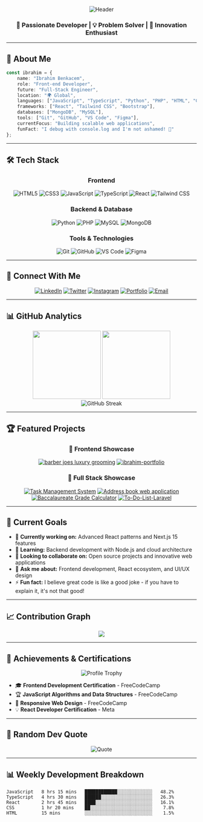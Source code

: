 <div align="center">

![Header](https://capsule-render.vercel.app/api?type=waving&color=gradient&customColorList=6,11,20&height=300&section=header&text=Ibrahim%20Benkacem&fontSize=50&fontColor=fff&animation=twinkling&fontAlignY=35&desc=Front-end%20Developer%20|%20Future%20Full-Stack%20Engineer&descAlignY=55&descSize=18)

</div>

<div align="center">

### 🚀 Passionate Developer | 💡 Problem Solver | 🎯 Innovation Enthusiast

</div>

---

## 🌟 About Me

```typescript
const ibrahim = {
    name: "Ibrahim Benkacem",
    role: "Front-end Developer",
    future: "Full-Stack Engineer",
    location: "🌍 Global",
    languages: ["JavaScript", "TypeScript", "Python", "PHP", "HTML", "CSS"],
    frameworks: ["React", "Tailwind CSS", "Bootstrap"],
    databases: ["MongoDB", "MySQL"],
    tools: ["Git", "GitHub", "VS Code", "Figma"],
    currentFocus: "Building scalable web applications",
    funFact: "I debug with console.log and I'm not ashamed! 🐛"
};
```

---

## 🛠️ Tech Stack

<div align="center">

### Frontend
![HTML5](https://img.shields.io/badge/HTML5-E34F26?style=for-the-badge&logo=html5&logoColor=white)
![CSS3](https://img.shields.io/badge/CSS3-1572B6?style=for-the-badge&logo=css3&logoColor=white)
![JavaScript](https://img.shields.io/badge/JavaScript-F7DF1E?style=for-the-badge&logo=javascript&logoColor=black)
![TypeScript](https://img.shields.io/badge/TypeScript-007ACC?style=for-the-badge&logo=typescript&logoColor=white)
![React](https://img.shields.io/badge/React-20232A?style=for-the-badge&logo=react&logoColor=61DAFB)
![Tailwind CSS](https://img.shields.io/badge/Tailwind_CSS-38B2AC?style=for-the-badge&logo=tailwind-css&logoColor=white)

### Backend & Database
![Python](https://img.shields.io/badge/Python-3776AB?style=for-the-badge&logo=python&logoColor=white)
![PHP](https://img.shields.io/badge/PHP-777BB4?style=for-the-badge&logo=php&logoColor=white)
![MySQL](https://img.shields.io/badge/MySQL-4479A1?style=for-the-badge&logo=mysql&logoColor=white)
![MongoDB](https://img.shields.io/badge/MongoDB-4EA94B?style=for-the-badge&logo=mongodb&logoColor=white)

### Tools & Technologies
![Git](https://img.shields.io/badge/Git-F05032?style=for-the-badge&logo=git&logoColor=white)
![GitHub](https://img.shields.io/badge/GitHub-181717?style=for-the-badge&logo=github&logoColor=white)
![VS Code](https://img.shields.io/badge/VS_Code-007ACC?style=for-the-badge&logo=visual-studio-code&logoColor=white)
![Figma](https://img.shields.io/badge/Figma-F24E1E?style=for-the-badge&logo=figma&logoColor=white)

</div>

---

## 🤝 Connect With Me

<div align="center">

[![LinkedIn](https://img.shields.io/badge/LinkedIn-0077B5?style=for-the-badge&logo=linkedin&logoColor=white)](https://www.linkedin.com/in/ibrahim-benkacem)
[![Twitter](https://img.shields.io/badge/Twitter-000000?style=for-the-badge&logo=x&logoColor=white)](https://x.com/Benkacem_)
[![Instagram](https://img.shields.io/badge/Instagram-E4405F?style=for-the-badge&logo=instagram&logoColor=white)](https://www.instagram.com/dev_with_ibrahim)
[![Portfolio](https://img.shields.io/badge/Portfolio-FF5722?style=for-the-badge&logo=google-chrome&logoColor=white)](https://ibrahimbenkacem.dev)
[![Email](https://img.shields.io/badge/Email-D14836?style=for-the-badge&logo=gmail&logoColor=white)](mailto:ibrahim.benkacem.dev@gmail.com)

</div>

---

## 📊 GitHub Analytics

<div align="center">
    <img height="180em" src="https://github-readme-stats.vercel.app/api?username=BenkacemIbrahim&show_icons=true&theme=tokyonight&include_all_commits=true&count_private=true" />
    <img height="180em" src="https://github-readme-stats.vercel.app/api/top-langs/?username=BenkacemIbrahim&layout=compact&langs_count=8&theme=tokyonight" />
</div>

<div align="center">
    <img src="https://github-readme-streak-stats.herokuapp.com/?user=BenkacemIbrahim&theme=tokyonight" alt="GitHub Streak" />
</div>

---

## 🏆 Featured Projects

<div align="center">

### 🎨 Frontend Showcase
[![barber joes luxury grooming](https://github-readme-stats.vercel.app/api/pin/?username=BenkacemIbrahim&repo=barber-joes-luxury-grooming&theme=tokyonight)](https://github.com/BenkacemIbrahim/barber-joes-luxury-grooming)
[![ibrahim-portfolio
](https://github-readme-stats.vercel.app/api/pin/?username=BenkacemIbrahim&repo=ibrahim-portfolio&theme=tokyonight)](https://github.com/BenkacemIbrahim/ibrahim-portfolio)

### 🚀 Full Stack Showcase
[![Task Management
System](https://github-readme-stats.vercel.app/api/pin/?username=BenkacemIbrahim&repo=task-master&theme=tokyonight)](https://github.com/BenkacemIbrahim/task-master)
[![Address book web application](https://github-readme-stats.vercel.app/api/pin/?username=BenkacemIbrahim&repo=Address-book&theme=tokyonight)](https://github.com/BenkacemIbrahim/Address-book)
[![Baccalaureate Grade Calculator](https://github-readme-stats.vercel.app/api/pin/?username=BenkacemIbrahim&repo=bac-grade-calculator&theme=tokyonight)](https://github.com/BenkacemIbrahim/bac-grade-calculator)
[![To-Do-List-Laravel](https://github-readme-stats.vercel.app/api/pin/?username=Voxold&repo=To-Do-List-Laravel&theme=tokyonight)](https://github.com/Voxold/To-Do-List-Laravel)
</div>

---

## 🎯 Current Goals

- 🔭 **Currently working on:** Advanced React patterns and Next.js 15 features
- 🌱 **Learning:** Backend development with Node.js and cloud architecture
- 👯 **Looking to collaborate on:** Open source projects and innovative web applications
- 💬 **Ask me about:** Frontend development, React ecosystem, and UI/UX design
- ⚡ **Fun fact:** I believe great code is like a good joke - if you have to explain it, it's not that good!

---

## 📈 Contribution Graph

<div align="center">
    <img src="https://github-readme-activity-graph.vercel.app/graph?username=BenkacemIbrahim&theme=tokyo-night&hide_border=true&area=true" />
</div>

---

## 🏅 Achievements & Certifications

<div align="center">

![Profile Trophy](https://github-profile-trophy.vercel.app/?username=BenkacemIbrahim&theme=tokyonight&no-frame=true&row=1&column=6)

</div>

- 🎓 **Frontend Development Certification** - FreeCodeCamp
- 🏆 **JavaScript Algorithms and Data Structures** - FreeCodeCamp
- 🌟 **Responsive Web Design** - FreeCodeCamp
- 💡 **React Developer Certification** - Meta

---

## 💭 Random Dev Quote

<div align="center">

![Quote](https://quotes-github-readme.vercel.app/api?type=horizontal&theme=tokyonight)

</div>

---

## 📊 Weekly Development Breakdown

<!--START_SECTION:waka-->
```text
JavaScript   8 hrs 15 mins   ████████████░░░░░░░░░░░░░   48.2%
TypeScript   4 hrs 30 mins   ██████░░░░░░░░░░░░░░░░░░░   26.3%
React        2 hrs 45 mins   ████░░░░░░░░░░░░░░░░░░░░░   16.1%
CSS          1 hr 20 mins    ██░░░░░░░░░░░░░░░░░░░░░░░    7.8%
HTML         15 mins         ░░░░░░░░░░░░░░░░░░░░░░░░░    1.5%
